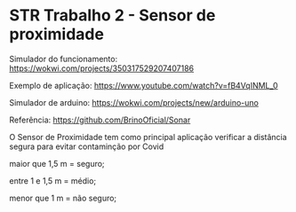 # STR Trabalho 2 - Sensor de proximidade

Simulador do funcionamento:
https://wokwi.com/projects/350317529207407186

Exemplo de aplicação:
https://www.youtube.com/watch?v=fB4VqINML_0

Simulador de arduino:
https://wokwi.com/projects/new/arduino-uno

Referência:
https://github.com/BrinoOficial/Sonar

O Sensor de Proximidade tem como principal aplicação verificar a distância segura para evitar contaminção por Covid

maior que 1,5 m = seguro;

entre 1 e 1,5 m = médio;

menor que 1 m = não seguro;
